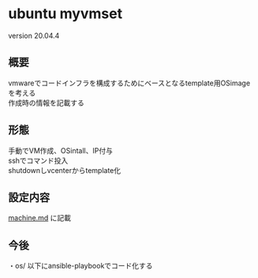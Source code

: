 # ubuntu myvmset
version 20.04.4  
  
## 概要
vmwareでコードインフラを構成するためにベースとなるtemplate用OSimageを考える  
作成時の情報を記載する  
  
## 形態
手動でVM作成、OSintall、IP付与  
sshでコマンド投入  
shutdownしvcenterからtemplate化  
  
## 設定内容
[machine.md](machine.md) に記載  
  
## 今後
・os/ 以下にansible-playbookでコード化する  
  

